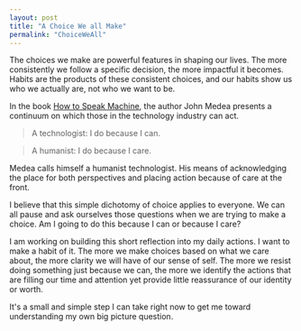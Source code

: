 ```yaml
---
layout: post
title: "A Choice We all Make"
permalink: "ChoiceWeAll"
---
```



The choices we make are powerful features in shaping our lives. The more consistently we follow a specific decision, the more impactful it becomes. Habits are the products of these consistent choices, and our habits show us who we actually are, not who we want to be.

In the book [How to Speak Machine](https://www.goodreads.com/book/show/44029589-how-to-speak-machine), the author John Medea presents a continuum on which those in the technology industry can act.

>  A technologist: I do because I can.

>  A humanist: I do because I care.

Medea calls himself a humanist technologist. His means of acknowledging the place for both perspectives and placing action because of care at the front.

I believe that this simple dichotomy of choice applies to everyone. We can all pause and ask ourselves those questions when we are trying to make a choice. Am I going to do this because I can or because I care?

I am working on building this short reflection into my daily actions. I want to make a habit of it. The more we make choices based on what we care about, the more clarity we will have of our sense of self. The more we resist doing something just because we can, the more we identify the actions that are filling our time and attention yet provide little reassurance of our identity or worth.

It's a small and simple step I can take right now to get me toward understanding my own big picture question.
